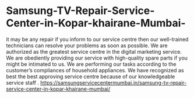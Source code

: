 # Samsung-TV-Repair-Service-Center-in-Kopar-khairane-Mumbai-
it may be any repair if you inform to our service centre then our well-trained technicians can resolve your problems as soon as possible. We are authorized as the greatest service centre in the digital marketing service. We are obediently providing our service with high-quality spare parts if you might be intimated to us. We are performing our tasks according to the customer’s compliances of household appliances. We have recognized as best the best approving service centre because of our knowledgeable service staff . https://samsungservicecentermumbai.in/samsung-tv-repair-service-center-in-kopar-khairane-mumbai/
